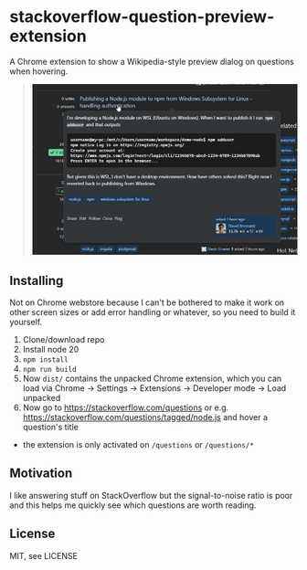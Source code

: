 # stackoverflow-question-preview-extension

A Chrome extension to show a Wikipedia-style preview dialog on questions when hovering.

> ![screenshot, showing StackOverflow where a mouse pointer is over a question's title and a dialog box with a preview of the page is below](docs/screenshot.png)

## Installing

Not on Chrome webstore because I can't be bothered to make it work on other screen sizes or add error handling or whatever, so you need to build it yourself.

1. Clone/download repo
2. Install node 20
3. `npm install`
4. `npm run build`
5. Now `dist/` contains the unpacked Chrome extension, which you can load via Chrome -> Settings -> Extensions -> Developer mode -> Load unpacked
6. Now go to https://stackoverflow.com/questions or e.g. https://stackoverflow.com/questions/tagged/node.js and hover a question's title
  - the extension is only activated on `/questions` or `/questions/*`

## Motivation

I like answering stuff on StackOverflow but the signal-to-noise ratio is poor and this helps me quickly see which questions are worth reading.

## License

MIT, see LICENSE
